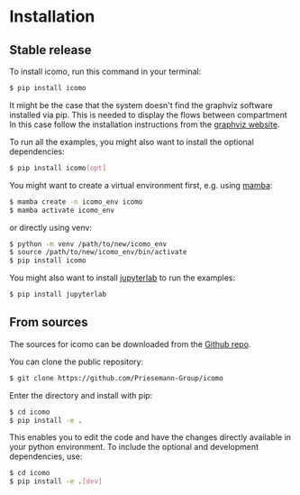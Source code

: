 # Installation

## Stable release

To install icomo, run this command in your
terminal:

```bash
$ pip install icomo
```

It might be the case that the system doesn't find the graphviz software installed via
pip. This is needed to display the flows between compartment In this case follow the
installation instructions from the [graphviz website](https://graphviz.org/download/). 

To run all the examples, you might also want to install the optional dependencies:

```bash
$ pip install icomo[opt]
```

You might want to create a virtual environment first, e.g. using
[mamba](https://mamba.readthedocs.io/en/latest/mamba-installation.html):

```bash
$ mamba create -n icomo_env icomo
$ mamba activate icomo_env
```

or directly using venv:

```bash
$ python -m venv /path/to/new/icomo_env
$ source /path/to/new/icomo_env/bin/activate
$ pip install icomo
```

You might also want to install [jupyterlab](https://jupyter.org) to run the examples:

```bash
$ pip install jupyterlab
```

## From sources

The sources for icomo can be downloaded from
the [Github repo](https://github.com/Priesemann-Group/icomo).

You can clone the public repository:

```bash
$ git clone https://github.com/Priesemann-Group/icomo
```

Enter the directory and install with pip:

```bash
$ cd icomo
$ pip install -e .
```
This enables you to edit the code and have the changes directly available in your python
environment.
To include the optional and development dependencies, use:

```bash
$ cd icomo
$ pip install -e .[dev]
```
